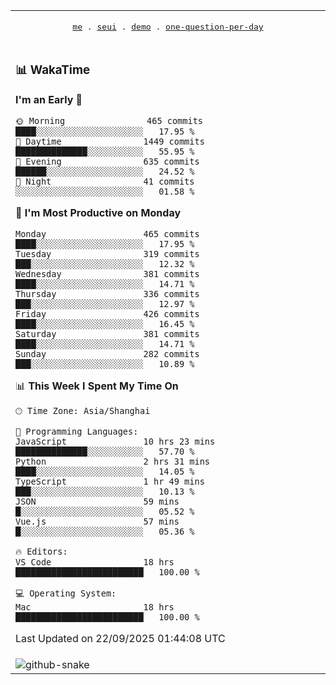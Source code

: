 
<div align="center">

<table>
<tr><td>
  <p align="center">
  <samp>
    <a href="https://github.com/seaeam/seaeam">me</a> .
    <a href="https://github.com/SeaMmMm/se-element">seui</a> .
    <a href="https://github.com/seaeam/project-demo">demo</a> .
    <a href="https://github.com/506-FETL/one-question-per-day">one-question-per-day</a>
    
  </samp>
    </p>
</td></tr>

<tr><td>

### 📊 WakaTime

<!--START_SECTION:waka-->
**I'm an Early 🐤** 

```text
🌞 Morning                465 commits         ████░░░░░░░░░░░░░░░░░░░░░   17.95 % 
🌆 Daytime                1449 commits        ██████████████░░░░░░░░░░░   55.95 % 
🌃 Evening                635 commits         ██████░░░░░░░░░░░░░░░░░░░   24.52 % 
🌙 Night                  41 commits          ░░░░░░░░░░░░░░░░░░░░░░░░░   01.58 % 
```
📅 **I'm Most Productive on Monday** 

```text
Monday                   465 commits         ████░░░░░░░░░░░░░░░░░░░░░   17.95 % 
Tuesday                  319 commits         ███░░░░░░░░░░░░░░░░░░░░░░   12.32 % 
Wednesday                381 commits         ████░░░░░░░░░░░░░░░░░░░░░   14.71 % 
Thursday                 336 commits         ███░░░░░░░░░░░░░░░░░░░░░░   12.97 % 
Friday                   426 commits         ████░░░░░░░░░░░░░░░░░░░░░   16.45 % 
Saturday                 381 commits         ████░░░░░░░░░░░░░░░░░░░░░   14.71 % 
Sunday                   282 commits         ███░░░░░░░░░░░░░░░░░░░░░░   10.89 % 
```


📊 **This Week I Spent My Time On** 

```text
🕑︎ Time Zone: Asia/Shanghai

💬 Programming Languages: 
JavaScript               10 hrs 23 mins      ██████████████░░░░░░░░░░░   57.70 % 
Python                   2 hrs 31 mins       ████░░░░░░░░░░░░░░░░░░░░░   14.05 % 
TypeScript               1 hr 49 mins        ███░░░░░░░░░░░░░░░░░░░░░░   10.13 % 
JSON                     59 mins             █░░░░░░░░░░░░░░░░░░░░░░░░   05.52 % 
Vue.js                   57 mins             █░░░░░░░░░░░░░░░░░░░░░░░░   05.36 % 

🔥 Editors: 
VS Code                  18 hrs              █████████████████████████   100.00 % 

💻 Operating System: 
Mac                      18 hrs              █████████████████████████   100.00 % 
```


 Last Updated on 22/09/2025 01:44:08 UTC
<!--END_SECTION:waka-->
</td></tr>

<tr><td>
  <img alt="github-snake" src="profile-snake-contrib/github-user-contribution.svg"/>
</td></tr>

</table>
